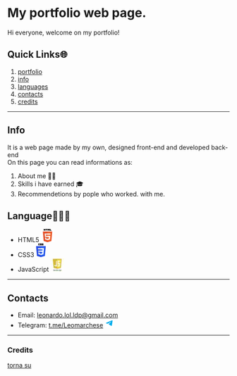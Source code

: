 
# My portfolio web page. 
Hi everyone, welcome on my portfolio! 
## Quick Links🌐  
1. [portfolio](https://marcheseleo.github.io/my-portfolio/)  
2. [info](#info)  
3. [languages](#language)
4. [contacts](#contacts)  
5. [credits](#credits)


****
## Info
It is a web page made by my own, designed front-end and developed back-end  
On this page you can read informations as:  
1. About me 👦🏻  
2. Skills i have earned 🎓  
3. Recommendetions by pople who worked.  with me. 
## Language👨🏻‍💻 
* HTML5 ![html5](readme_images/Smallhtml5.png "logo")  
* CSS3 ![css3](readme_images/SmallCSS3.png "logo")   
* JavaScript ![js](readme_images/Smalljs.jpeg "logo")
***
## Contacts
* Email: [leonardo.lol.ldp@gmail.com](mailto:@gmail.com,leonardo.lol.ldp@gmail.com)   
* Telegram: [t.me/Leomarchese](https://t.me/Leomarchese) ![telegram](readme_images/telegram-logo.png) 
--- 
### Credits
[torna su](https://github.com/MarcheseLeo/my-portfolio)

